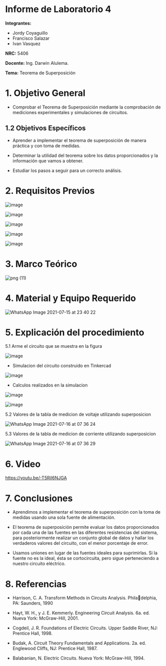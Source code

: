 # Informe de Laboratorio 4
**Integrantes:**

- Jordy Coyaguillo
- Francisco Salazar
- Ivan Vasquez

 **NRC:** 5406
 
 **Docente:** Ing. Darwin Alulema.
 
 **Tema:** Teorema de Superposición
# 1. Objetivo General
- Comprobar el Teorema de Superposición mediante la comprobación de mediciones experimentales y simulaciones de circuitos.

## 1.2 Objetivos Específicos

- Aprender a implementar el teorema de superposición de manera práctica y con  toma de medidas.

- Determinar la utilidad del teorema sobre los datos proporcionados y la información que vamos a obtener.

- Estudiar los pasos a seguir para un correcto análisis.

# 2. Requisitos Previos

![image](https://user-images.githubusercontent.com/85137954/125892710-d855667a-92e2-4584-a249-692c1ea433f8.png)

![image](https://user-images.githubusercontent.com/85137954/125892815-1c2a0f15-2588-474f-aa05-d8190e9dc630.png)

![image](https://user-images.githubusercontent.com/85137954/125892906-3f25dfdf-c934-404a-8c20-7e58895e777a.png)

![image](https://user-images.githubusercontent.com/85137954/125893014-cb1f7ffe-3e28-4191-9e6c-26be2796c25f.png)

![image](https://user-images.githubusercontent.com/85137954/125893074-ff103a35-be0b-4403-9f52-33ee180978b1.png)


# 3. Marco Teórico

![png (11)](https://user-images.githubusercontent.com/85137954/125890671-b5413ca7-e840-41f7-a329-885583a7a186.png)

# 4. Material y Equipo Requerido

![WhatsApp Image 2021-07-15 at 23 40 22](https://user-images.githubusercontent.com/85137954/125892778-8644b3a4-35e9-4f03-89c4-70f1189af62f.jpeg)

# 5. Explicación del procedimiento

5.1 Arme el circuito que se muestra en la figura

![image](https://user-images.githubusercontent.com/85137954/125893139-9c454278-f880-4498-848a-064b33ebb157.png)

- Simulacion del circuito construido en Tinkercad

![image](https://user-images.githubusercontent.com/85137954/125893179-1847c951-930c-4983-950a-1464d5f67a05.png)

- Calculos realizados en la simulacion

![image](https://user-images.githubusercontent.com/85137954/125893199-bbf15d6c-0ee2-4f47-9bea-afed425388fc.png)

![image](https://user-images.githubusercontent.com/85137954/125893213-95b2a8e7-6fff-45d4-892f-90edb9c3dd91.png)

5.2 Valores de la tabla de medicion de voltaje utilizando superposicion

![WhatsApp Image 2021-07-16 at 07 36 24](https://user-images.githubusercontent.com/85137954/125948694-d3e33a83-2b79-4d47-be1d-f5e85dac255e.jpeg)

5.3 Valores de la tabla de medicion de corriente utilizando superposicion

![WhatsApp Image 2021-07-16 at 07 36 29](https://user-images.githubusercontent.com/85137954/125948714-4db9224d-6e3b-4c5d-a741-f16869730daa.jpeg)

# 6. Video

https://youtu.be/-T5RiI6NJGA
# 7. Conclusiones

- Aprendimos a implementar el teorema de superposición con la toma de medidas usando una sola fuente de alimentación.

- El teorema de superposición permite evaluar los datos proporcionados por cada una de las fuentes en las diferentes resistencias del sistema, para posteriormente realizar un conjunto global de datos y hallar los verdaderos valores del circuito, con el menor porcentaje de error.

- Usamos uniones en lugar de las fuentes ideales para suprimirlas. Si la fuente no es la ideal, ésta se cortocircuita, pero sigue perteneciendo a nuestro circuito eléctrico.


# 8. Referencias

- Harrison, C. A. Transform Methods in Circuits Analysis. Philadelphia, PA: Saunders, 1990

- Hayt, W. H., y J. E. Kemmerly. Engineering Circuit Analysis.
6a. ed. Nueva York: McGraw-Hill, 2001.

- Cogdeil, J. R. Foundations of Electric Circuits. Upper Saddle
River, NJ: Prentice Hall, 1998.

- Budak, A. Circuit Theory Fundamentals and Applications. 2a.
ed. Englewood Cliffs, NJ: Prentice Hall, 1987.

- Balabanian, N. Electric Circuits. Nueva York: McGraw-Hill, 1994.
